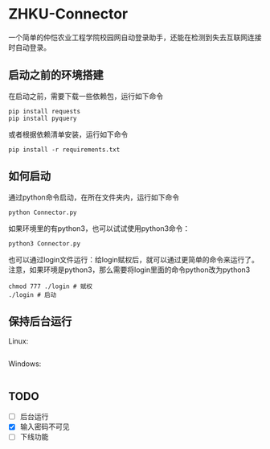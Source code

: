 # ZHKU-Connector

一个简单的仲恺农业工程学院校园网自动登录助手，还能在检测到失去互联网连接时自动登录。

## 启动之前的环境搭建
在启动之前，需要下载一些依赖包，运行如下命令

```shell
pip install requests
pip install pyquery
```

或者根据依赖清单安装，运行如下命令

```shell
pip install -r requirements.txt
```

## 如何启动

通过python命令启动，在所在文件夹内，运行如下命令

```shell
python Connector.py
```

如果环境里的有python3，也可以试试使用python3命令：

```shell
python3 Connector.py
```

也可以通过login文件运行：给login赋权后，就可以通过更简单的命令来运行了。
注意，如果环境是python3，那么需要将login里面的命令python改为python3

```shell
chmod 777 ./login # 赋权
./login # 启动
```

## 保持后台运行

Linux:

```shell

```

Windows:

```shell

```

## TODO

- [ ]  后台运行
- [X]  输入密码不可见
- [ ] 下线功能
